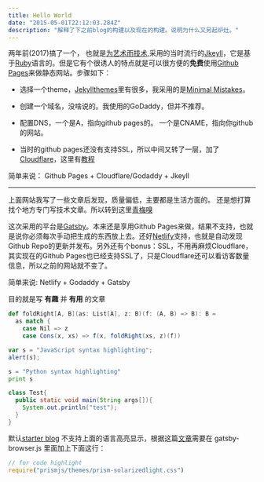 ```yaml
---
title: Hello World
date: "2015-05-01T22:12:03.284Z"
description: "解释了下之前blog的构建以及现在的构建。说明为什么又另起炉灶。"
---
```

两年前(2017)搞了一个， 也就是[为艺术而技术](http://yuaniqngfei.me),采用的当时流行的[Jkeyll](https://jekyllrb.com/)，它是基于[Ruby](https://www.ruby-lang.org/en/)语言的。但是它有个很诱人的特点就是可以很方便的**免费**使用[Github Pages](https://pages.github.com/)来做静态网站。步骤如下：

* 选择一个theme，[Jekyllthemes](http://jekyllthemes.org/)里有很多，我采用的是[Minimal Mistakes](https://mademistakes.com/work/minimal-mistakes-jekyll-theme/)。

* 创建一个域名，没啥说的。我使用的GoDaddy，但并不推荐。

* 配置DNS，一个是A，指向github pages的。 一个是CNAME，指向你github的网站。

* 当时的github pages还没有支持SSL，所以中间又转了一层，加了[Cloudflare](https://www.cloudflare.com/)，这里有[教程](https://www.codementor.io/landonpatmore/how-to-setup-a-static-website-using-github-pages-and-cloudflare-with-your-own-domain-name-jb99nbuoe)

简单来说： Github Pages + Cloudflare/Godaddy + Jkeyll

-----------

上面网站我写了一些文章后发现，质量偏低，主要都是生活方面的。 还是想打算找个地方专门写技术文章。所以转到这里[青梅嗅](htts://yuanqingfei.com)

这次采用的平台是[Gatsby](https://www.gatsbyjs.org)。本来还是享用Github Pages来做，结果不支持，也就是说你必须每次手动把生成的东西放上去。还好[Netlify](https://www.netlify.com/)支持，也就是自动发现Github Repo的更新并发布。另外还有个bonus：SSL，不用再麻烦Cloudflare，其实现在的Github Pages也已经支持SSL了，只是Cloudflare还可以看访客数量信息，所以之前的网站就不变了。

简单来说: Netlify + Godaddy + Gatsby

目的就是写 **有趣** 并 **有用** 的文章

```scala
def foldRight[A, B](as: List[A], z: B)(f: (A, B) => B): B = 
  as match {
    case Nil => z
    case Cons(x, xs) => f(x, foldRight(xs, z)(f))
```

```javascript
var s = "JavaScript syntax highlighting";
alert(s);
```

```python
s = "Python syntax highlighting"
print s
```

```java
class Test{
  public static void main(String args[]){
    System.out.println("test");
  }
}
```

默认[starter blog](https://github.com/gatsbyjs/gatsby-starter-blog) 不支持上面的语言高亮显示，根据这篇[文章](https://reactgo.com/gatsbyblog/syntaxhighlighting/)需要在 gatsby-browser.js 里面加上下面这行：

```javascript
// for code highlight
require("prismjs/themes/prism-solarizedlight.css")
```

